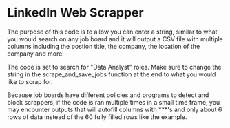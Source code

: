 # LinkedIn Web Scrapper

The purpose of this code is to allow you can enter a string, similar to what you would search on any job board and it will output a CSV file with multiple columns including the postion title, the company, the location of the company and more!

The code is set to search for "Data Analyst" roles. Make sure to change the string in the scrape_and_save_jobs function at the end to what you would like to scrap for.

Because job boards have different policies and programs to detect and block scrappers, if the code is ran multiple times in a small time frame, you may encounter outputs that will autofill columns with ***'s and only about 6 rows of data instead of the 60 fully filled rows like the example.
